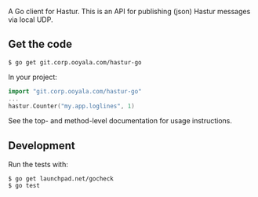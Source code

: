 A Go client for Hastur. This is an API for publishing (json) Hastur messages via local UDP.

## Get the code

    $ go get git.corp.ooyala.com/hastur-go

In your project:

``` go
import "git.corp.ooyala.com/hastur-go"
...
hastur.Counter("my.app.loglines", 1)
```

See the top- and method-level documentation for usage instructions.

## Development

Run the tests with:

    $ go get launchpad.net/gocheck
    $ go test
